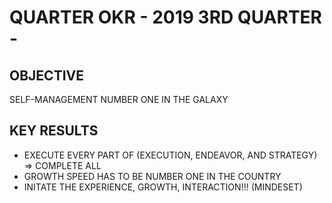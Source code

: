 # QUARTER OKR - 2019 3RD QUARTER -

## OBJECTIVE

SELF-MANAGEMENT NUMBER ONE IN THE GALAXY

## KEY RESULTS

- EXECUTE EVERY PART OF (EXECUTION, ENDEAVOR, AND STRATEGY) => COMPLETE ALL
- GROWTH SPEED HAS TO BE NUMBER ONE IN THE COUNTRY
- INITATE THE EXPERIENCE, GROWTH, INTERACTION!!! (MINDESET)
